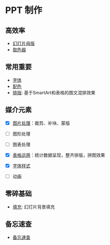 # PPT 制作

## 高效率

- [幻灯片母版](高效率/母版.md)
- [取色器](高效率/取色器.md)

## 常用重要

- [字体](高效率/母版与字体.md)
- [配色](tips/配色.md)
- [排版](高效率/SmartArt与排版.md): 基于SmartArt和表格的图文混排效果

## 媒介元素

- [x] [图片处理](tips/图片处理.md)：裁剪、补块、蒙版
- [ ] 图形处理
- [ ] 图表处理

- [x] [表格运用](tips/表格运用.md)：统计数据呈现，整齐排版，拼图效果
- [x] [字体样式](高效率/母版与字体.md)

- [ ] 动画


## 零碎基础

- [填充](tips/填充.md): 幻灯片背景填充

## 备忘速查

- [备忘速查](备忘速查.md)
